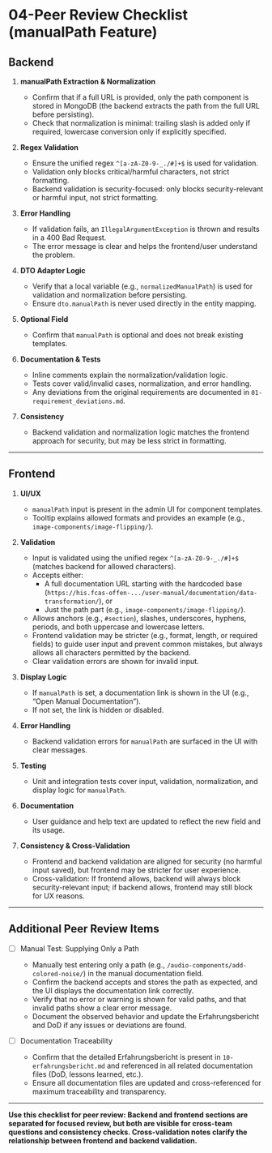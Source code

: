 # 04-Peer Review Checklist (manualPath Feature)

## Backend

1. **manualPath Extraction & Normalization**
   - Confirm that if a full URL is provided, only the path component is stored in MongoDB (the backend extracts the path from the full URL before persisting).
   - Check that normalization is minimal: trailing slash is added only if required, lowercase conversion only if explicitly specified.

2. **Regex Validation**
   - Ensure the unified regex `^[a-zA-Z0-9-_./#]+$` is used for validation.
   - Validation only blocks critical/harmful characters, not strict formatting.
   - Backend validation is security-focused: only blocks security-relevant or harmful input, not strict formatting.

3. **Error Handling**
   - If validation fails, an `IllegalArgumentException` is thrown and results in a 400 Bad Request.
   - The error message is clear and helps the frontend/user understand the problem.

4. **DTO Adapter Logic**
   - Verify that a local variable (e.g., `normalizedManualPath`) is used for validation and normalization before persisting.
   - Ensure `dto.manualPath` is never used directly in the entity mapping.

5. **Optional Field**
   - Confirm that `manualPath` is optional and does not break existing templates.

6. **Documentation & Tests**
   - Inline comments explain the normalization/validation logic.
   - Tests cover valid/invalid cases, normalization, and error handling.
   - Any deviations from the original requirements are documented in `01-requirement_deviations.md`.

7. **Consistency**
   - Backend validation and normalization logic matches the frontend approach for security, but may be less strict in formatting.

---

## Frontend

1. **UI/UX**
   - `manualPath` input is present in the admin UI for component templates.
   - Tooltip explains allowed formats and provides an example (e.g., `image-components/image-flipping/`).

2. **Validation**
   - Input is validated using the unified regex `^[a-zA-Z0-9-_./#]+$` (matches backend for allowed characters).
   - Accepts either:
     - A full documentation URL starting with the hardcoded base (`https://his.fcas-offen-.../user-manual/documentation/data-transformation/`), or
     - Just the path part (e.g., `image-components/image-flipping/`).
   - Allows anchors (e.g., `#section`), slashes, underscores, hyphens, periods, and both uppercase and lowercase letters.
   - Frontend validation may be stricter (e.g., format, length, or required fields) to guide user input and prevent common mistakes, but always allows all characters permitted by the backend.
   - Clear validation errors are shown for invalid input.

3. **Display Logic**
   - If `manualPath` is set, a documentation link is shown in the UI (e.g., “Open Manual Documentation”).
   - If not set, the link is hidden or disabled.

4. **Error Handling**
   - Backend validation errors for `manualPath` are surfaced in the UI with clear messages.

5. **Testing**
   - Unit and integration tests cover input, validation, normalization, and display logic for `manualPath`.

6. **Documentation**
   - User guidance and help text are updated to reflect the new field and its usage.

7. **Consistency & Cross-Validation**
   - Frontend and backend validation are aligned for security (no harmful input saved), but frontend may be stricter for user experience.
   - Cross-validation: If frontend allows, backend will always block security-relevant input; if backend allows, frontend may still block for UX reasons.

---

## Additional Peer Review Items

- [ ] Manual Test: Supplying Only a Path
  - Manually test entering only a path (e.g., `/audio-components/add-colored-noise/`) in the manual documentation field.
  - Confirm the backend accepts and stores the path as expected, and the UI displays the documentation link correctly.
  - Verify that no error or warning is shown for valid paths, and that invalid paths show a clear error message.
  - Document the observed behavior and update the Erfahrungsbericht and DoD if any issues or deviations are found.

- [ ] Documentation Traceability
  - Confirm that the detailed Erfahrungsbericht is present in `10-erfahrungsbericht.md` and referenced in all related documentation files (DoD, lessons learned, etc.).
  - Ensure all documentation files are updated and cross-referenced for maximum traceability and transparency.

---
**Use this checklist for peer review: Backend and frontend sections are separated for focused review, but both are visible for cross-team questions and consistency checks. Cross-validation notes clarify the relationship between frontend and backend validation.**
